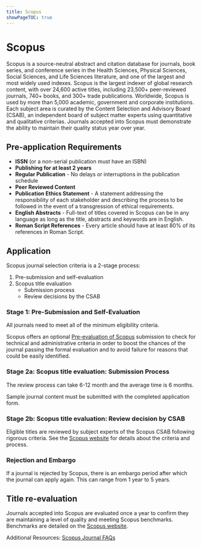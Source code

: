 ```yaml
---
title: Scopus
showPageTOC: true
---
```


# Scopus

Scopus is a source-neutral abstract and citation database for journals, book series, and conference series in the Health Sciences, Physical Sciences, Social Sciences, and Life Sciences literature, and one of the largest and most widely used indexes. Scopus is the largest indexer of global research content, with over 24,600 active titles, including 23,500+ peer-reviewed journals, 740+ books, and 300+ trade publications. Worldwide, Scopus is used by more than 5,000 academic, government and corporate institutions. Each subject area is curated by the Content Selection and Advisory Board (CSAB), an independent board of subject matter experts using quantitative and qualitative criterias. Journals accepted into Scopus must demonstrate the ability to maintain their quality status year over year. 

## Pre-application Requirements

* **ISSN** (or a non-serial publication must have an ISBN) 
* **Publishing for at least 2 years**
* **Regular Publication** - No delays or interruptions in the publication schedule
* **Peer Reviewed Content**
* **Publication Ethics Statement** - A statement addressing the responsibility of each stakeholder and describing the process to be followed in the event of a transgression of ethical requirements.
* **English Abstracts** - Full-text of titles covered in Scopus can be in any language as long as the title, abstracts and keywords are in English.
* **Roman Script References** - Every article should have at least 80% of its references in Roman Script.

## Application

Scopus journal selection criteria is a 2-stage process:

1. Pre-submission and self-evaluation 
2. Scopus title evaluation 
   * Submission process 
   * Review decisions by the CSAB

### Stage 1: Pre-Submission and Self-Evaluation

All journals need to meet all of the minimum eligibility criteria. 

Scopus offers an optional [Pre-evaluation of Scopus](https://www.readyforscopus.com/) submission to check for technical and administrative criteria in order to boost the chances of the journal passing the formal evaluation and to avoid failure for reasons that could be easily identified. 

### Stage 2a: Scopus title evaluation: Submission Process

The review process can take 6-12 month and the average time is 6 months.

Sample journal content must be submitted with the completed application form.

### Stage 2b: Scopus title evaluation: Review decision by CSAB

Eligible titles are reviewed by subject experts of the Scopus CSAB following rigorous criteria. See the [Scopus website](https://www.elsevier.com/solutions/scopus/how-scopus-works/content/content-policy-and-selection) for details about the criteria and process.

### Rejection and Embargo 

If a journal is rejected by Scopus, there is an embargo period after which the journal can apply again. This can range from 1 year to 5 years.

## Title re-evaluation

Journals accepted into Scopus are evaluated once a year to confirm they are maintaining a level of quality and meeting Scopus benchmarks. Benchmarks are detailed on the [Scopus website](https://www.elsevier.com/solutions/scopus/how-scopus-works/content/content-policy-and-selection).

Additional Resources: [Scopus Journal FAQs](https://www.elsevier.com/__data/assets/pdf_file/0011/1192583/ScopusFAQContentSelectionProcess20210928.pdf)
